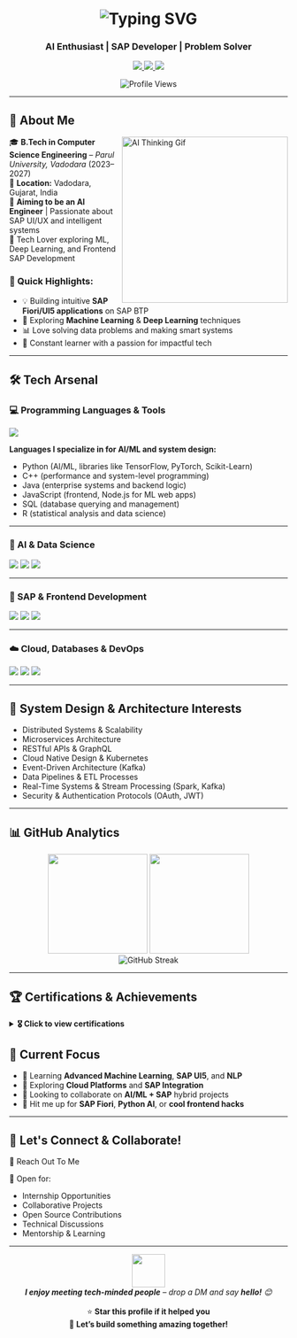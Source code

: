 <!-- Animated Header -->
<h1 align="center">
  <img src="https://readme-typing-svg.herokuapp.com?font=Fira+Code&size=32&duration=3000&pause=1000&color=36BCF7&width=600&lines=Hi+%F0%9F%91%8B%2C+I'm+Gyanaranjan+Das;AI+Engineer+in+the+Making;SAP+Fiori/UI5+Developer;Tech+Explorer" alt="Typing SVG" />
</h1>

<h3 align="center">AI Enthusiast | SAP Developer | Problem Solver</h3>

<!-- Social Links & Contact -->
<p align="center">
  <a href="https://github.com/gyanaranjan-das" target="_blank">
    <img src="https://img.shields.io/github/followers/gyanaranjan-das?label=GitHub&style=for-the-badge&logo=github&logoColor=white&color=black" />
  </a>
  <a href="https://www.linkedin.com/in/gyanaranjan-das" target="_blank">
    <img src="https://img.shields.io/badge/LinkedIn-0077B5?style=for-the-badge&logo=linkedin&logoColor=white" />
  </a>
  <a href="mailto:dasgyanaranjan835@gmail.com">
    <img src="https://img.shields.io/badge/Gmail-D14836?style=for-the-badge&logo=gmail&logoColor=white" />
  </a>
</p>

<!-- Visitor Counter -->
<p align="center">
  <img src="https://komarev.com/ghpvc/?username=gyanaranjan-das&label=Profile%20Views&color=brightgreen&style=for-the-badge" alt="Profile Views" />
</p>

---

## 🎯 About Me

<img align="right" src="https://media.giphy.com/media/LMt9638dO8dftAjtco/giphy.gif" width="300" alt="AI Thinking Gif"/>

🎓 **B.Tech in Computer Science Engineering** – *Parul University, Vadodara* (2023–2027)  
📍 **Location:** Vadodara, Gujarat, India  
🧠 **Aiming to be an AI Engineer** | Passionate about SAP UI/UX and intelligent systems  
💬 Tech Lover exploring ML, Deep Learning, and Frontend SAP Development

### 🌟 Quick Highlights:
- 💡 Building intuitive **SAP Fiori/UI5 applications** on SAP BTP
- 🤖 Exploring **Machine Learning** & **Deep Learning** techniques
- 📊 Love solving data problems and making smart systems
- 🧠 Constant learner with a passion for impactful tech

---

## 🛠️ Tech Arsenal

### 💻 Programming Languages & Tools
<p align="left">
  <!-- Icons for the languages you mentioned -->
  <img src="https://skillicons.dev/icons?i=python,cpp,java,js,sql,lisp,r" />
</p>

**Languages I specialize in for AI/ML and system design:**  
- Python (AI/ML, libraries like TensorFlow, PyTorch, Scikit-Learn)  
- C++ (performance and system-level programming)  
- Java (enterprise systems and backend logic)  
- JavaScript (frontend, Node.js for ML web apps)  
- SQL (database querying and management)   
- R (statistical analysis and data science)  

---

### 🧠 AI & Data Science
<p align="left">
  <img src="https://skillicons.dev/icons?i=tensorflow,pytorch" />
  <img src="https://img.shields.io/badge/Scikit--Learn-F7931E?style=for-the-badge&logo=scikit-learn&logoColor=white" />
  <img src="https://img.shields.io/badge/OpenCV-5C3EE8?style=for-the-badge&logo=opencv&logoColor=white" />
</p>

---

### 💼 SAP & Frontend Development
<p align="left">
  <img src="https://img.shields.io/badge/SAP-Fiori%2FUI5-0FAAFF?style=for-the-badge&logo=sap&logoColor=white" />
  <img src="https://img.shields.io/badge/SAP%20BTP-Cloud%20Platform-0FAAFF?style=for-the-badge&logo=sap&logoColor=white" />
  <img src="https://skillicons.dev/icons?i=bootstrap" />
</p>

---

### ☁️ Cloud, Databases & DevOps
<p align="left">
  <img src="https://skillicons.dev/icons?i=mysql,mongodb,docker,kubernetes" />
  <img src="https://img.shields.io/badge/Apache-Kafka-231F20?style=for-the-badge&logo=apachekafka&logoColor=white" />
  <img src="https://img.shields.io/badge/Apache-Spark-E25A1C?style=for-the-badge&logo=apachespark&logoColor=white" />
</p>

---

## 🧩 System Design & Architecture Interests

- Distributed Systems & Scalability  
- Microservices Architecture  
- RESTful APIs & GraphQL  
- Cloud Native Design & Kubernetes  
- Event-Driven Architecture (Kafka)  
- Data Pipelines & ETL Processes  
- Real-Time Systems & Stream Processing (Spark, Kafka)  
- Security & Authentication Protocols (OAuth, JWT)  

---

## 📊 GitHub Analytics

<div align="center">
  <img height="180em" src="https://github-readme-stats.vercel.app/api?username=gyanaranjan-das&show_icons=true&theme=tokyonight&include_all_commits=true&count_private=true"/>
  <img height="180em" src="https://github-readme-stats.vercel.app/api/top-langs/?username=gyanaranjan-das&layout=compact&langs_count=8&theme=tokyonight"/>
</div>

<div align="center">
  <img src="https://github-readme-streak-stats.herokuapp.com/?user=gyanaranjan-das&theme=tokyonight" alt="GitHub Streak"/>
</div>



---

## 🏆 Certifications & Achievements

<details>
<summary><b>🎖️ Click to view certifications</b></summary>

### 🎓 AI & SAP Certifications

- **Geni AI Workshop Certificate**  
  _Completed a hands-on workshop on AI fundamentals and applications._  

- **SAP Certified Associate – Back-End Developer (ABAP Cloud)**  
  _Official SAP certification for Back-End Development on ABAP Cloud._  

- **Python for Everybody** – Coursera  
- **Deep Learning Specialization** – DeepLearning.AI *(in progress)*  
- **Software Engineering Basics** – Infosys Springboard

</details>

## 🎯 Current Focus

- 🔭 Learning **Advanced Machine Learning**, **SAP UI5**, and **NLP**
- 🌱 Exploring **Cloud Platforms** and **SAP Integration**
- 👯 Looking to collaborate on **AI/ML + SAP** hybrid projects
- 💬 Hit me up for **SAP Fiori**, **Python AI**, or **cool frontend hacks**

---
## 🤝 Let's Connect & Collaborate!

💌 Reach Out To Me

🌟 Open for:  
- Internship Opportunities  
- Collaborative Projects  
- Open Source Contributions  
- Technical Discussions  
- Mentorship & Learning
---

<div align="center">
  <img src="https://media.giphy.com/media/LnQjpWaON8nhr21vNW/giphy.gif" width="60"> 
  <br>
  <em><b>I enjoy meeting tech-minded people</b> – drop a DM and say <b>hello!</b> 😊</em>
  <br><br>
  ⭐️ <b>Star this profile if it helped you</b>
  <br>
  🤝 <b>Let’s build something amazing together!</b>
</div>

